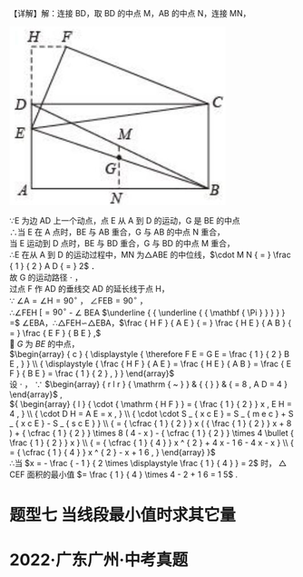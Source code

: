 【详解】解：连接 BD，取 BD 的中点 M，AB 的中点 N，连接 MN，

![](<../../qs_image_DB/专题2-4_瓜豆轨最值模型：为什么我们喜欢手拉手（直线与曲线）（解析版）_/eb6470ba717b9970d3251b510e19e85ff98942428584090966252d0de92c02d7.jpg>)

∵E 为边 AD 上一个动点，点 E 从 A 到 D 的运动，G 是 BE 的中点  
∴当 E 在 A 点时，BE 与 AB 重合，G 与 AB 的中点 N 重合，  
当 E 运动到 D 点时，BE 与 BD 重合，G 与 BD 的中点 M 重合，  
∴E 在从 A 到 D 的运动过程中，MN 为△ABE 的中位线，$\cdot M N { = } \frac { 1 } { 2 } A D { = } 2$ ．  
故 G 的运动路径 $\cdot$ ，  
过点 F 作 AD 的垂线交 AD 的延长线于点 H，  
∵ $\angle \mathrm { A } { = } \angle \mathrm { H } { = } 9 0 ^ { \circ }$ ， $\angle { \mathrm { F E B } } { = } 9 0 ^ { \circ }$ ，  
∴∠FEH $[ = 9 0 ^ { \circ }$ - $\angle$ BEA $\underline { { \underline { { \mathbf { \Pi } } } } } =$ ∠EBA，∴△FEH∽△EBA，$\frac { H F } { A E } { = } \frac { H E } { A B } { = } \frac { E F } { B E } ,$   
 $G$ 为 $B E$ 的中点，  
$\begin{array} { c } { \displaystyle { \therefore F E = G E = \frac { 1 } { 2 } B E , } } \\ { \displaystyle { \frac { H F } { A E } = \frac { H E } { A B } = \frac { E F } { B E } = \frac { 1 } { 2 } , } } \end{array}$   
设 $\cdot$ ， ∵ $\begin{array} { r l r } { \mathrm { ~ } } & { { } } & { = 8 , A D = 4 } \end{array}$ ,  
${ \begin{array} { l } { \cdot { \mathrm { H F } } = { \frac { 1 } { 2 } } x , E H = 4 , } \\ { \cdot D H = A E = x , } \\ { \cdot \cdot S _ { x c E } = S _ { m e c } + S _ { x c E } - S _ { s c E } } \\ { = { \cfrac { 1 } { 2 } } x ( { \frac { 1 } { 2 } } x + 8 ) + { \cfrac { 1 } { 2 } } \times 8 ( 4 - x ) - { \cfrac { 1 } { 2 } } \times 4 \bullet { \frac { 1 } { 2 } } x } \\ { = { \cfrac { 1 } { 4 } } x ^ { 2 } + 4 x - 1 6 - 4 x - x } \\ { = { \cfrac { 1 } { 4 } } x ^ { 2 } - x + 1 6 , } \end{array} }$   
∴当 $x = - \frac { - 1 } { 2 \times \displaystyle \frac { 1 } { 4 } } = 2$ 时， $\triangle$ CEF 面积的最小值 $= \frac { 1 } { 4 } \times 4 - 2 + 1 6 = 1 5$ .

# 题型七 当线段最小值时求其它量

# 2022·广东广州·中考真题
